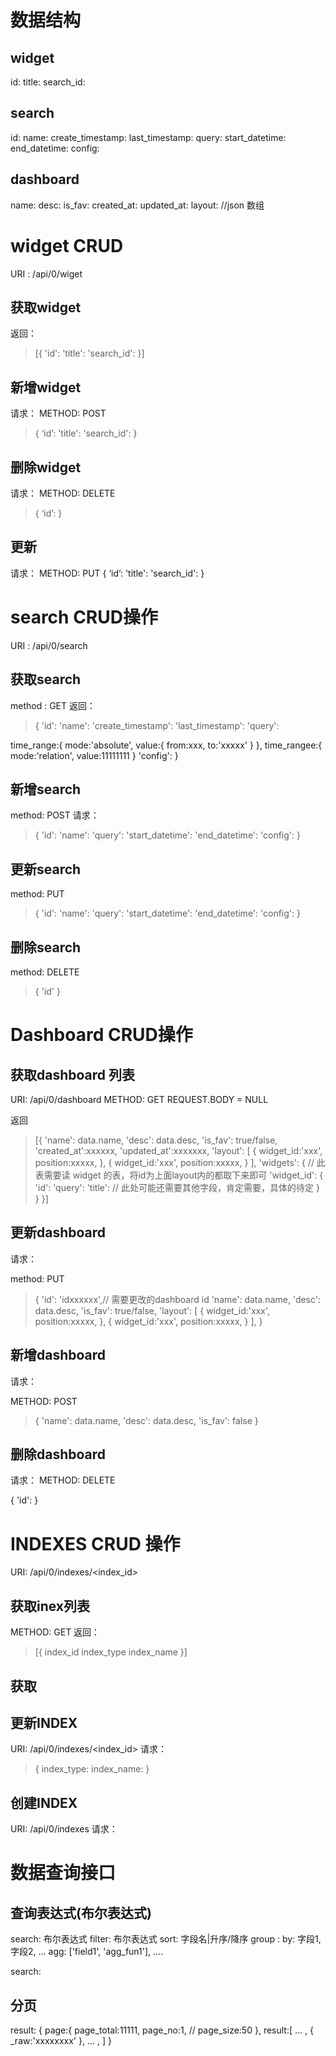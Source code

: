 # 数据结构
## widget
  id:
  title:
  search_id:

## search
 id:
 name:
 create_timestamp:
 last_timestamp:
 query:
 start_datetime:
 end_datetime:
 config:

## dashboard
  name:
  desc:
  is_fav:
  created_at:
  updated_at:
  layout: //json 数组


# widget CRUD
URI : /api/0/wiget
## 获取widget
返回：

> [{
  'id':
  'title':
  'search_id':
}]

## 新增widget
请求：
METHOD: POST

>{
  ‘id’:
  'title':
  'search_id':
}

## 删除widget
请求：
METHOD: DELETE
>{
  ‘id’:
}

## 更新
请求：
METHOD: PUT
{
  ‘id’:
  'title':
  'search_id':
}

# search CRUD操作
URI : /api/0/search

## 获取search
method : GET
返回：
> {
  'id':
  'name':
  'create_timestamp':
  'last_timestamp':
  'query':

  time_range:{
    mode:'absolute',
    value:{
      from:xxx,
      to:'xxxxx'
    }
  },
  time_rangee:{
    mode:'relation',
    value:11111111
  }
  'config':
}

## 新增search
method: POST
请求：
> {
  'id':
  'name':
  'query':
  'start_datetime':
  'end_datetime':
  'config':
}


## 更新search
method: PUT
> {
  'id':
  'name':
  'query':
  'start_datetime':
  'end_datetime':
  'config':
}

## 删除search
method: DELETE

> {
  'id'
}

# Dashboard CRUD操作

## 获取dashboard 列表
URI: /api/0/dashboard
METHOD: GET
REQUEST.BODY = NULL

返回
>[{		'name': data.name,
		'desc': data.desc,
		'is_fav': true/false,
		'created_at':xxxxxx,
		'updated_at':xxxxxxx,
		'layout': [
			{
			  widget_id:'xxx',
			  position:xxxxx,
			},
			{
			  widget_id:'xxx',
			  position:xxxxx,
			}
		],
		'widgets': {
			// 此表需要读 widget 的表，将id为上面layout内的都取下来即可
			'widget_id': {
			  'id':
			  'query':
			  'title':
			  // 此处可能还需要其他字段，肯定需要，具体的待定
			}
		}
	}]


## 更新dashboard
请求：

method: PUT
>  {
  	'id': 'idxxxxxx',// 需要更改的dashboard id
  	'name': data.name,
  	'desc': data.desc,
  	'is_fav': true/false,
  	'layout': [
  		{
  		  widget_id:'xxx',
  		  position:xxxxx,
  		},
  		{
  		  widget_id:'xxx',
  		  position:xxxxx,
  		}
  	],
  }

## 新增dashboard
请求：

METHOD: POST
>  {
  	'name': data.name,
  	'desc': data.desc,
  	'is_fav': false
  }

## 删除dashboard
请求：
METHOD: DELETE

  {
    'id':
  }

# INDEXES CRUD 操作
URI: /api/0/indexes/<index_id>
## 获取inex列表
METHOD: GET
返回：
> [{
index_id
index_type
index_name
}]

## 获取


## 更新INDEX
URI: /api/0/indexes/<index_id>
请求：
> {
  index_type:
  index_name:
}

## 创建INDEX
URI: /api/0/indexes
请求：
  >
# 数据查询接口
## 查询表达式(布尔表达式)
search: 布尔表达式
filter: 布尔表达式
sort: 字段名|升序/降序
group :
  by: 字段1, 字段2, ...
  agg: ['field1', 'agg_fun1'], ....

search:

## 分页
result:
{
  page:{
    page_total:11111,
    page_no:1, //
    page_size:50
  },
  result:[
    ... ,
    {
      _raw:'xxxxxxxx'
    },
    ... ,
  ]
}
